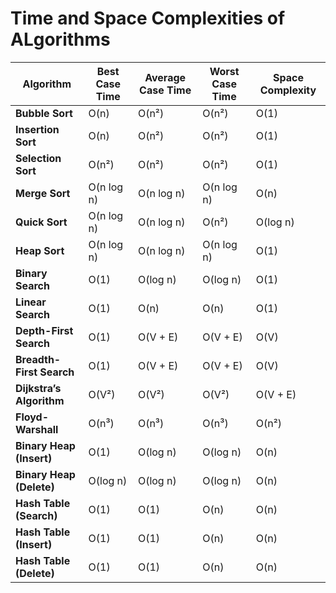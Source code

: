 # Time and Space Complexities of ALgorithms
| **Algorithm**             | **Best Case Time** | **Average Case Time** | **Worst Case Time** | **Space Complexity** |
|---------------------------|--------------------|-----------------------|---------------------|----------------------|
| **Bubble Sort**           | O(n)               | O(n²)                 | O(n²)               | O(1)                 |
| **Insertion Sort**        | O(n)               | O(n²)                 | O(n²)               | O(1)                 |
| **Selection Sort**        | O(n²)              | O(n²)                 | O(n²)               | O(1)                 |
| **Merge Sort**            | O(n log n)         | O(n log n)            | O(n log n)          | O(n)                 |
| **Quick Sort**            | O(n log n)         | O(n log n)            | O(n²)               | O(log n)             |
| **Heap Sort**             | O(n log n)         | O(n log n)            | O(n log n)          | O(1)                 |
| **Binary Search**         | O(1)               | O(log n)              | O(log n)            | O(1)                 |
| **Linear Search**         | O(1)               | O(n)                  | O(n)                | O(1)                 |
| **Depth-First Search**    | O(1)               | O(V + E)              | O(V + E)            | O(V)                 |
| **Breadth-First Search**  | O(1)               | O(V + E)              | O(V + E)            | O(V)                 |
| **Dijkstra’s Algorithm**  | O(V²)              | O(V²)                 | O(V²)               | O(V + E)             |
| **Floyd-Warshall**        | O(n³)              | O(n³)                 | O(n³)               | O(n²)                |
| **Binary Heap (Insert)**  | O(1)               | O(log n)              | O(log n)            | O(n)                 |
| **Binary Heap (Delete)**  | O(log n)           | O(log n)              | O(log n)            | O(n)                 |
| **Hash Table (Search)**   | O(1)               | O(1)                  | O(n)                | O(n)                 |
| **Hash Table (Insert)**   | O(1)               | O(1)                  | O(n)                | O(n)                 |
| **Hash Table (Delete)**   | O(1)               | O(1)                  | O(n)                | O(n)                 |
